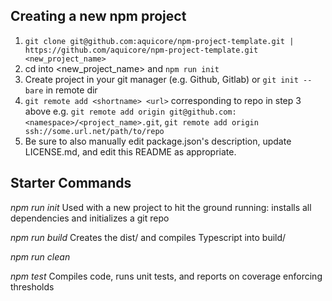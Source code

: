 Creating a new npm project
-----
1. ```git clone git@github.com:aquicore/npm-project-template.git | https://github.com/aquicore/npm-project-template.git <new_project_name>```
2. cd into <new_project_name> and ```npm run init```
3. Create project in your git manager (e.g. Github, Gitlab) or ```git init --bare``` in remote dir 
4. ```git remote add <shortname> <url>``` corresponding to repo in step 3 above e.g. ```git remote add origin git@github.com:<namespace>/<project_name>.git```, ```git remote add origin ssh://some.url.net/path/to/repo```
5. Be sure to also manually edit package.json's description, update LICENSE.md, and edit this README as appropriate.

Starter Commands
-----
*npm run init*
Used with a new project to hit the ground running: installs all dependencies and initializes a git repo

*npm run build*
Creates the dist/ and compiles Typescript into build/

*npm run clean*

*npm test*
Compiles code, runs unit tests, and reports on coverage enforcing thresholds
